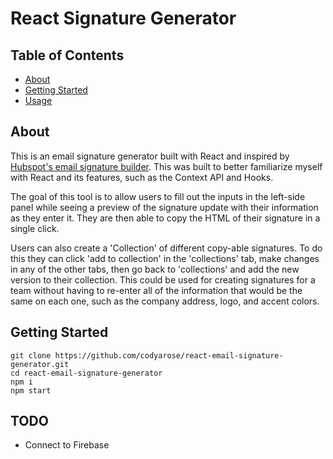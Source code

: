 # React Signature Generator

## Table of Contents
+ [About](#about)
+ [Getting Started](#getting_started)
+ [Usage](#usage)

## About <a name="about"></a>
This is an email signature generator built with React and inspired by [Hubspot's email signature builder](https://www.hubspot.com/email-signature-generator). This was built to better familiarize myself with React and its features, such as the Context API and Hooks.

The goal of this tool is to allow users to fill out the inputs in the left-side panel while seeing a preview of the signature update with their information as they enter it. They are then able to copy the HTML of their signature in a single click.

Users can also create a 'Collection' of different copy-able signatures. To do this they can click 'add to collection' in the 'collections' tab, make changes in any of the other tabs, then go back to 'collections' and add the new version to their collection. This could be used for creating signatures for a team without having to re-enter all of the information that would be the same on each one, such as the company address, logo, and accent colors.

## Getting Started <a name="getting_started"></a>
```
git clone https://github.com/codyarose/react-email-signature-generator.git
cd react-email-signature-generator
npm i
npm start
```

## TODO
+ Connect to Firebase
